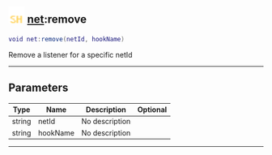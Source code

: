 ## <img src="../../.gitbook/assets/shared.png" width="32" height="32" /> [net](../net/README.md):remove

```lua
void net:remove(netId, hookName)
```

Remove a listener for a specific netId<br>

-----------------
## Parameters

| Type   | Name | Description | Optional |
| ------ | ---- | ----------- | -------: |
| string | netId | No description |  |
| string | hookName | No description |  |


--------